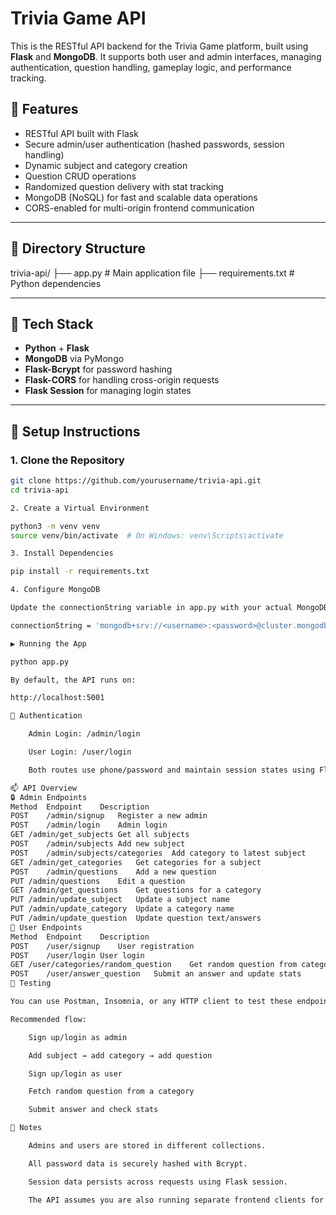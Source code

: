 # Trivia Game API

This is the RESTful API backend for the Trivia Game platform, built using **Flask** and **MongoDB**. It supports both user and admin interfaces, managing authentication, question handling, gameplay logic, and performance tracking.

## 🌟 Features

- RESTful API built with Flask
- Secure admin/user authentication (hashed passwords, session handling)
- Dynamic subject and category creation
- Question CRUD operations
- Randomized question delivery with stat tracking
- MongoDB (NoSQL) for fast and scalable data operations
- CORS-enabled for multi-origin frontend communication

---

## 📁 Directory Structure

trivia-api/
├── app.py # Main application file
├── requirements.txt # Python dependencies


---

## 🧰 Tech Stack

- **Python** + **Flask**
- **MongoDB** via PyMongo
- **Flask-Bcrypt** for password hashing
- **Flask-CORS** for handling cross-origin requests
- **Flask Session** for managing login states

---

## 🚀 Setup Instructions

### 1. Clone the Repository

```bash
git clone https://github.com/yourusername/trivia-api.git
cd trivia-api

2. Create a Virtual Environment

python3 -m venv venv
source venv/bin/activate  # On Windows: venv\Scripts\activate

3. Install Dependencies

pip install -r requirements.txt

4. Configure MongoDB

Update the connectionString variable in app.py with your actual MongoDB URI:

connectionString = 'mongodb+srv://<username>:<password>@cluster.mongodb.net/'

▶️ Running the App

python app.py

By default, the API runs on:

http://localhost:5001

🔐 Authentication

    Admin Login: /admin/login

    User Login: /user/login

    Both routes use phone/password and maintain session states using Flask sessions.

📫 API Overview
🔒 Admin Endpoints
Method	Endpoint	Description
POST	/admin/signup	Register a new admin
POST	/admin/login	Admin login
GET	/admin/get_subjects	Get all subjects
POST	/admin/subjects	Add new subject
POST	/admin/subjects/categories	Add category to latest subject
GET	/admin/get_categories	Get categories for a subject
POST	/admin/questions	Add a new question
PUT	/admin/questions	Edit a question
GET	/admin/get_questions	Get questions for a category
PUT	/admin/update_subject	Update a subject name
PUT	/admin/update_category	Update a category name
PUT	/admin/update_question	Update question text/answers
👤 User Endpoints
Method	Endpoint	Description
POST	/user/signup	User registration
POST	/user/login	User login
GET	/user/categories/random_question	Get random question from category
POST	/user/answer_question	Submit an answer and update stats
🧪 Testing

You can use Postman, Insomnia, or any HTTP client to test these endpoints.

Recommended flow:

    Sign up/login as admin

    Add subject → add category → add question

    Sign up/login as user

    Fetch random question from a category

    Submit answer and check stats

📌 Notes

    Admins and users are stored in different collections.

    All password data is securely hashed with Bcrypt.

    Session data persists across requests using Flask session.

    The API assumes you are also running separate frontend clients for admin and user (see trivia-ui and trivia-admin).
